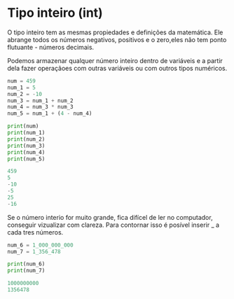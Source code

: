 # Tipo inteiro (int)

O tipo inteiro tem as mesmas propiedades e definições da matemática. Ele abrange todos
os números negativos, positivos e o zero,eles não tem ponto flutuante - números decimais.

Podemos armazenar qualquer número inteiro dentro de variáveis e a partir dela fazer operaçãoes com outras variáveis ou com outros tipos numéricos.

```python
num = 459
num_1 = 5
num_2 = -10
num_3 = num_1 + num_2
num_4 = num_3 * num_3
num_5 = num_1 + (4 - num_4)

print(num)
print(num_1)
print(num_2)
print(num_3)
print(num_4)
print(num_5)

```

```python
459
5
-10
-5
25
-16
```

Se o número interio for muito grande, fica difícel de ler no computador, conseguir vizualizar com clareza. Para contornar isso é posível inserir  _  a cada tres números.

```python
num_6 = 1_000_000_000
num_7 = 1_356_478

print(num_6)
print(num_7)
```

```python
1000000000
1356478
```
